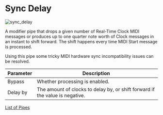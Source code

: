 # Sync Delay

![sync_delay](https://blokas.io/images/midihub/pipes/sync_delay.svg)

A modifier pipe that drops a given number of Real-Time Clock MIDI messages or produces up to one quarter note worth of Clock messages in an instant to shift forward.
The shift happens every time MIDI Start message is processed.

Using this pipe some tricky MIDI hardware sync incompatibility issues can be resolved.

| Parameter              | Description                                                  |
| ---------------------- | ------------------------------------------------------------ |
| Bypass                 | Whether processing is enabled.                               |
| Delay by               | The amount of clocks to delay by, or shift forward if the value is negative. |

<span class="blokas-web-hide">

[List of Pipes](quick-links.md#io-pipes)

</span>